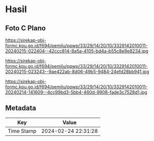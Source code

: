 # Hasil

## Foto C Plano

https://sirekap-obj-formc.kpu.go.id/f694/pemilu/ppwp/33/29/14/20/10/3329142010011-20240215-022404--42ccc814-8a5a-4105-bd4a-b55c8e9e8234.jpg

https://sirekap-obj-formc.kpu.go.id/f694/pemilu/ppwp/33/29/14/20/10/3329142010011-20240215-023243--9ae422ab-8d06-49b5-9484-24efd28bb941.jpg

https://sirekap-obj-formc.kpu.go.id/f694/pemilu/ppwp/33/29/14/20/10/3329142010011-20240214-141609--4cc99bd3-5bb4-460d-9908-fade3c7528d1.jpg


## Metadata

| Key        | Value               |
| ---------- | ------------------- |
| Time Stamp | 2024-02-24 22:31:28 |



